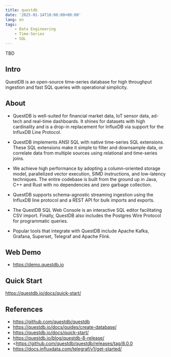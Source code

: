 ```yaml
---
title: questdb
date: '2025-01-14T10:00:00+00:00'
lang: en
tags:
    - Data Engineering
    - Time-Series
    - SQL
---
```


TBD

## Intro ##

QuestDB is an open-source time-series database for high throughput ingestion and fast SQL queries with operational simplicity.

## About ##

* QuestDB is well-suited for financial market data, IoT sensor data, ad-tech and real-time dashboards. It shines for datasets with high cardinality and is a drop-in replacement for InfluxDB via support for the InfluxDB Line Protocol.

* QuestDB implements ANSI SQL with native time-series SQL extensions. These SQL extensions make it simple to filter and downsample data, or correlate data from multiple sources using relational and time-series joins.

* We achieve high performance by adopting a column-oriented storage model, parallelized vector execution, SIMD instructions, and low-latency techniques. The entire codebase is built from the ground up in Java, C++ and Rust with no dependencies and zero garbage collection.

* QuestDB supports schema-agnostic streaming ingestion using the InfluxDB line protocol and a REST API for bulk imports and exports.

* The QuestDB SQL Web Console is an interactive SQL editor facilitating CSV import. Finally, QuestDB also includes the Postgres Wire Protocol for programmatic queries.

* Popular tools that integrate with QuestDB include Apache Kafka, Grafana, Superset, Telegraf and Apache Flink.

## Web Demo ##

* https://demo.questdb.io

## Quick Start ##

https://questdb.io/docs/quick-start/

## References ##

* <https://github.com/questdb/questdb>
* <https://questdb.io/docs/guides/create-database/>
* <https://questdb.io/docs/quick-start/>
* <https://questdb.io/blog/questdb-8-release/>
* <https://github.com/questdb/questdb/releases/tag/8.0.0
* <https://docs.influxdata.com/telegraf/v1/get-started/>
